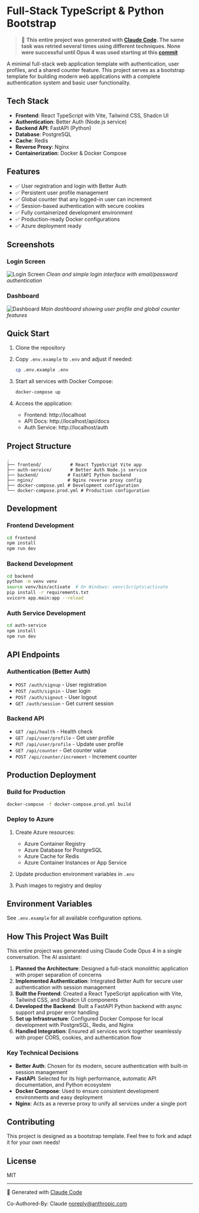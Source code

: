 # Full-Stack TypeScript & Python Bootstrap

> 🤖 **This entire project was generated with [Claude Code](https://claude.ai/code). The same task was retried several times using different techniques. None were successful until Opus 4 was used starting at this [commit](https://github.com/Randroids-Dojo/typescript-and-python-bootstrap/commit/2897dce92d258011b0430046ce03a56fb9312d9d)**

A minimal full-stack web application template with authentication, user profiles, and a shared counter feature. This project serves as a bootstrap template for building modern web applications with a complete authentication system and basic user functionality.

## Tech Stack

- **Frontend**: React TypeScript with Vite, Tailwind CSS, Shadcn UI
- **Authentication**: Better Auth (Node.js service)
- **Backend API**: FastAPI (Python)
- **Database**: PostgreSQL
- **Cache**: Redis
- **Reverse Proxy**: Nginx
- **Containerization**: Docker & Docker Compose

## Features

- ✅ User registration and login with Better Auth
- ✅ Persistent user profile management
- ✅ Global counter that any logged-in user can increment
- ✅ Session-based authentication with secure cookies
- ✅ Fully containerized development environment
- ✅ Production-ready Docker configurations
- ✅ Azure deployment ready

## Screenshots

### Login Screen
![Login Screen](screenshots/login.png)
*Clean and simple login interface with email/password authentication*

### Dashboard
![Dashboard](screenshots/dashboard.png)
*Main dashboard showing user profile and global counter features*

## Quick Start

1. Clone the repository
2. Copy `.env.example` to `.env` and adjust if needed:
   ```bash
   cp .env.example .env
   ```

3. Start all services with Docker Compose:
   ```bash
   docker-compose up
   ```

4. Access the application:
   - Frontend: http://localhost
   - API Docs: http://localhost/api/docs
   - Auth Service: http://localhost/auth

## Project Structure

```
.
├── frontend/           # React TypeScript Vite app
├── auth-service/       # Better Auth Node.js service
├── backend/           # FastAPI Python backend
├── nginx/             # Nginx reverse proxy config
├── docker-compose.yml # Development configuration
└── docker-compose.prod.yml # Production configuration
```

## Development

### Frontend Development
```bash
cd frontend
npm install
npm run dev
```

### Backend Development
```bash
cd backend
python -m venv venv
source venv/bin/activate  # On Windows: venv\Scripts\activate
pip install -r requirements.txt
uvicorn app.main:app --reload
```

### Auth Service Development
```bash
cd auth-service
npm install
npm run dev
```

## API Endpoints

### Authentication (Better Auth)
- `POST /auth/signup` - User registration
- `POST /auth/signin` - User login
- `POST /auth/signout` - User logout
- `GET /auth/session` - Get current session

### Backend API
- `GET /api/health` - Health check
- `GET /api/user/profile` - Get user profile
- `PUT /api/user/profile` - Update user profile
- `GET /api/counter` - Get counter value
- `POST /api/counter/increment` - Increment counter

## Production Deployment

### Build for Production
```bash
docker-compose -f docker-compose.prod.yml build
```

### Deploy to Azure
1. Create Azure resources:
   - Azure Container Registry
   - Azure Database for PostgreSQL
   - Azure Cache for Redis
   - Azure Container Instances or App Service

2. Update production environment variables in `.env`

3. Push images to registry and deploy

## Environment Variables

See `.env.example` for all available configuration options.

## How This Project Was Built

This entire project was generated using Claude Code Opus 4 in a single conversation. The AI assistant:

1. **Planned the Architecture**: Designed a full-stack monolithic application with proper separation of concerns
2. **Implemented Authentication**: Integrated Better Auth for secure user authentication with session management
3. **Built the Frontend**: Created a React TypeScript application with Vite, Tailwind CSS, and Shadcn UI components
4. **Developed the Backend**: Built a FastAPI Python backend with async support and proper error handling
5. **Set up Infrastructure**: Configured Docker Compose for local development with PostgreSQL, Redis, and Nginx
6. **Handled Integration**: Ensured all services work together seamlessly with proper CORS, cookies, and authentication flow

### Key Technical Decisions

- **Better Auth**: Chosen for its modern, secure authentication with built-in session management
- **FastAPI**: Selected for its high performance, automatic API documentation, and Python ecosystem
- **Docker Compose**: Used to ensure consistent development environments and easy deployment
- **Nginx**: Acts as a reverse proxy to unify all services under a single port

## Contributing

This project is designed as a bootstrap template. Feel free to fork and adapt it for your own needs!

## License

MIT

---

🤖 Generated with [Claude Code](https://claude.ai/code)

Co-Authored-By: Claude <noreply@anthropic.com>